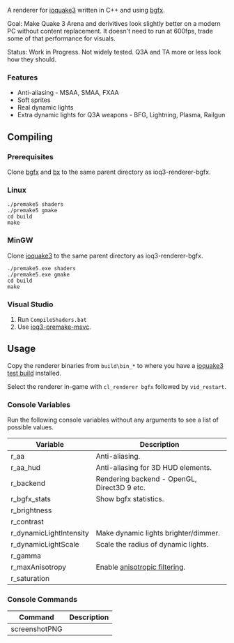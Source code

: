 A renderer for [ioquake3](https://github.com/ioquake/ioq3) written in C++ and using [bgfx](https://github.com/bkaradzic/bgfx).

Goal: Make Quake 3 Arena and derivitives look slightly better on a modern PC without content replacement. It doesn't need to run at 600fps, trade some of that performance for visuals.

Status: Work in Progress. Not widely tested. Q3A and TA more or less look how they should.

### Features
* Anti-aliasing - MSAA, SMAA, FXAA
* Soft sprites
* Real dynamic lights
* Extra dynamic lights for Q3A weapons - BFG, Lightning, Plasma, Railgun

## Compiling

### Prerequisites
Clone [bgfx](https://github.com/bkaradzic/bgfx) and [bx](https://github.com/bkaradzic/bx) to the same parent directory as ioq3-renderer-bgfx.

### Linux

```
./premake5 shaders
./premake5 gmake
cd build
make
```

### MinGW

Clone [ioquake3](https://github.com/ioquake/ioq3) to the same parent directory as ioq3-renderer-bgfx.

```
./premake5.exe shaders
./premake5.exe gmake
cd build
make
```

### Visual Studio
1. Run `CompileShaders.bat`
2. Use [ioq3-premake-msvc](https://github.com/jpcy/ioq3-premake-msvc).

## Usage

Copy the renderer binaries from `build\bin_*` to where you have a [ioquake3 test build](http://ioquake3.org/get-it/test-builds/) installed.

Select the renderer in-game with `cl_renderer bgfx` followed by `vid_restart`.

### Console Variables

Run the following console variables without any arguments to see a list of possible values.

Variable                | Description
------------------------|------------
r_aa                    | Anti-aliasing.
r_aa_hud                | Anti-aliasing for 3D HUD elements.
r_backend               | Rendering backend - OpenGL, Direct3D 9 etc.
r_bgfx_stats            | Show bgfx statistics.
r_brightness            |
r_contrast              |
r_dynamicLightIntensity | Make dynamic lights brighter/dimmer.
r_dynamicLightScale     | Scale the radius of dynamic lights.
r_gamma                 |
r_maxAnisotropy         | Enable [anisotropic filtering](https://en.wikipedia.org/wiki/Anisotropic_filtering).
r_saturation            |

### Console Commands

Command         | Description
----------------|------------
screenshotPNG   |
